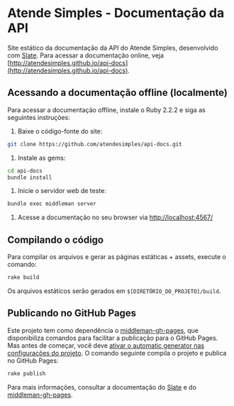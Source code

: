 Atende Simples - Documentação da API
=======================================

Site estático da documentação da API do Atende Simples, desenvolvido com [Slate](https://github.com/tripit/slate). Para acessar a documentação online, veja [http://atendesimples.github.io/api-docs](http://atendesimples.github.io/api-docs).


Acessando a documentação offline (localmente)
------------------------------

Para acessar a documentação offline, instale o Ruby 2.2.2 e siga as seguintes instruções:

1. Baixe o código-fonte do site:

  ```sh
  git clone https://github.com/atendesimples/api-docs.git
  ```

1. Instale as gems:

  ```sh
  cd api-docs
  bundle install
  ```

1. Inicie o servidor web de teste:

  ```sh
  bundle exec middleman server
  ```

1. Acesse a documentação no seu browser via [http://localhost:4567/](http://localhost:4567/)


Compilando o código
---------------------------

Para compilar os arquivos e gerar as páginas estáticas + assets, execute o comando:

```sh
rake build
```

Os arquivos estáticos serão gerados em `$[DIRETÓRIO_DO_PROJETO]/build`.


Publicando no GitHub Pages
---------------------------

Este projeto tem como dependência o [middleman-gh-pages](https://github.com/neo/middleman-gh-pages#middleman-github-pages), que disponibiliza comandos para facilitar a publicação para o GitHub Pages. Mas antes de começar, você deve [ativar o automatic generator nas configurações do projeto](https://help.github.com/articles/creating-pages-with-the-automatic-generator/). O comando seguinte compila o projeto e publica no GitHub Pages:

```sh
rake publish
```

Para mais informações, consultar a documentação do [Slate](https://github.com/tripit/slate) e do [middleman-gh-pages](https://github.com/neo/middleman-gh-pages).
